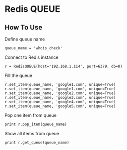 # Redis QUEUE

## How To Use

Define queue name

```
queue_name = 'whois_check'
```

Connect to Redis instance

```
r = RedisQUEUE(host='192.168.1.114', port=6379, db=0)
```

Fill the queue

```
r.set_item(queue_name, 'google1.com', unique=True)
r.set_item(queue_name, 'google1.com', unique=True)
r.set_item(queue_name, 'google2.com', unique=True)
r.set_item(queue_name, 'google3.com', unique=True)
r.set_item(queue_name, 'google4.com', unique=True)
r.set_item(queue_name, 'google5.com', unique=True)
```

Pop one item from queue

```
print r.pop_item(queue_name)
```

Show all items from queue

```
print r.get_queue(queue_name)
```
